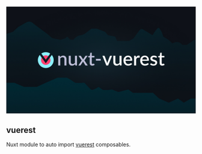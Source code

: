 ![vuerest](.github/banner.jpg)

## vuerest
Nuxt module to auto import [vuerest](https://github.com/voire/vuerest#readme) composables.

